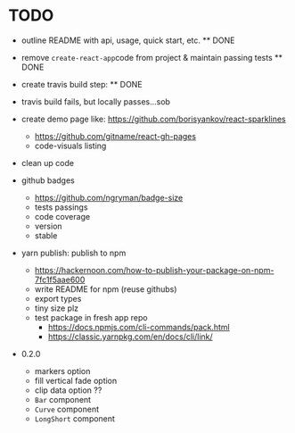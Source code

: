# TODO

- outline README with api, usage, quick start, etc. \*\* DONE
- remove `create-react-app`code from project & maintain passing tests \*\* DONE
- create travis build step: \*\* DONE
- travis build fails, but locally passes...sob
- create demo page like: https://github.com/borisyankov/react-sparklines
  - https://github.com/gitname/react-gh-pages
  - code-visuals listing
- clean up code
- github badges
  - https://github.com/ngryman/badge-size
  - tests passings
  - code coverage
  - version
  - stable
- yarn publish: publish to npm

  - https://hackernoon.com/how-to-publish-your-package-on-npm-7fc1f5aae600
  - write README for npm (reuse githubs)
  - export types
  - tiny size plz
  - test package in fresh app repo
    - https://docs.npmjs.com/cli-commands/pack.html
    - https://classic.yarnpkg.com/en/docs/cli/link/

- 0.2.0
  - markers option
  - fill vertical fade option
  - clip data option ??
  - `Bar` component
  - `Curve` component
  - `LongShort` component
